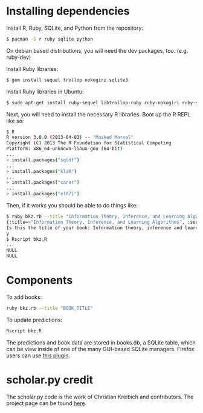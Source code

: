 # Installing dependencies
Install R, Ruby, SQLite, and Python from the repository:

```bash
$ pacman -S r ruby sqlite python
```

On debian based distributions, you will need the dev packages, too. (e.g. ruby-dev)

Install Ruby libraries:
```bash
$ gem install sequel trollop nokogiri sqlite3
```
Install Ruby libraries in Ubuntu:
```bash
$ sudo apt-get install ruby-sequel libtrollop-ruby ruby-nokogiri ruby-sqlite3
```

Next, you will need to install the necessary R libraries. Boot up the R REPL like so:
```bash
$ R
R version 3.0.0 (2013-04-03) -- "Masked Marvel"
Copyright (C) 2013 The R Foundation for Statistical Computing
Platform: x86_64-unknown-linux-gnu (64-bit)
...
> install.packages("sqldf")
...
> install.packages("klaR")
...
> install.packages("caret")
...
> install.packages("e1071")
```

Then, if it works you should be able to do things like:
```bash
$ ruby bkz.rb --title "Information Theory, Inference, and Learning Algorithm"
{:title=>"Information Theory, Inference, and Learning Algorithms", :source=>nil, :citations=>nil, :tags=>nil, :print=>false, :help=>false, :title_given=>true}
Is this the title of your book: Information theory, inference and learning algorithms? [y/n]
y
$ Rscript bkz.R 
...
NULL
NULL
```

# Components

To add books:
```bash
ruby bkz.rb --title "BOOK_TITLE"
```

To update predictions:
```bash
Rscript bkz.R
```

The predictions and book data are stored in books.db, a SQLite table, which can be view inside of one of the many GUI-based SQLite managers. Firefox users can use [this plugin](https://addons.mozilla.org/en-us/firefox/addon/sqlite-manager/).
# scholar.py credit

The scholar.py code is the work of Christian Kreibich and contributors. The project page can be found [here](http://www.icir.org/christian/scholar.html).
